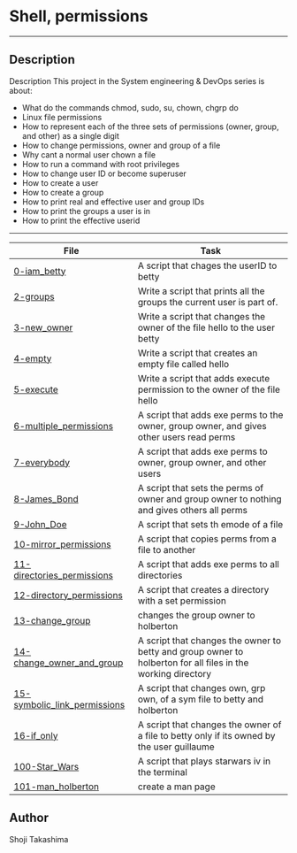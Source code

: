 # Shell, permissions
---
## Description
Description
This project in the System engineering & DevOps series is about:

*  What do the commands chmod, sudo, su, chown, chgrp do
*  Linux file permissions
*  How to represent each of the three sets of permissions (owner, group, and other) as a single digit
*  How to change permissions, owner and group of a file
*  Why cant a normal user chown a file
*  How to run a command with root privileges
*  How to change user ID or become superuser
*  How to create a user
*  How to create a group
*  How to print real and effective user and group IDs
*  How to print the groups a user is in
*  How to print the effective userid

---
File|Task
---|---
[0-iam_betty ](./0-iam_betty ) | A script that chages the userID to betty
[2-groups ](./2-groups ) | Write a script that prints all the groups the current user is part of.
[3-new_owner ](./3-new_owner ) | Write a script that changes the owner of the file hello to the user betty
[4-empty ](./4-empty ) | Write a script that creates an empty file called hello
[5-execute ](./5-execute ) | Write a script that adds execute permission to the owner of the file hello
[6-multiple_permissions ](./6-multiple_permissions ) | A script that adds exe perms to the owner, group owner, and gives other users read perms
[7-everybody ](./7-everybody ) | A script that adds exe perms to owner, group owner, and other users
[8-James_Bond ](./8-James_Bond ) | A script that sets the perms of owner and group owner to nothing and gives others all perms
[9-John_Doe ](./9-John_Doe ) | A script that sets th emode of a file
[10-mirror_permissions ](./10-mirror_permissions ) | A script that copies perms from a file to another
[11-directories_permissions ](./11-directories_permissions ) | A script that adds exe perms to all directories
[12-directory_permissions ](./12-directory_permissions ) | A script that creates a directory with a set permission
[13-change_group ](./13-change_group ) | changes the group owner to holberton
[14-change_owner_and_group ](./14-change_owner_and_group ) | A script that changes the owner to betty and group owner to holberton for all files in the working directory
[15-symbolic_link_permissions ](./15-symbolic_link_permissions ) | A script that changes own, grp own, of a sym file to betty and holberton
[16-if_only ](./16-if_only ) | A script that changes the owner of a file to betty only if its owned by the user guillaume
[100-Star_Wars ](./100-Star_Wars ) | A script that plays starwars iv in the terminal
[101-man_holberton ](./101-man_holberton ) | create a man page

## Author
Shoji Takashima
